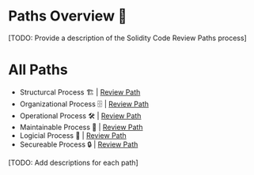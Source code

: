 # Paths Overview 🚦

[TODO: Provide a description of the Solidity Code Review Paths process]

# All Paths 
- Structurcal Process 🏗️ | [Review Path](./structural/readme.md)
- Organizational Process 🗄️ | [Review Path](./organizational/readme.md)
- Operational Process 🛠️ | [Review Path](./operational/readme.md)
- Maintainable Process 💪 | [Review Path](./maintainable/readme.md)
- Logicial Process 🧠 | [Review Path](./logicial/readme.md)
- Secureable Process 🔒 | [Review Path](./secureable/readme.md)

[TODO: Add descriptions for each path]